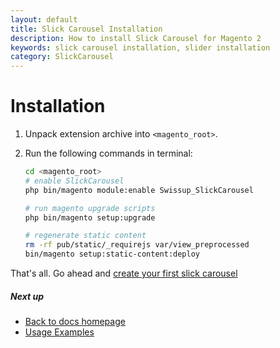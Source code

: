 ```yaml
---
layout: default
title: Slick Carousel Installation
description: How to install Slick Carousel for Magento 2
keywords: slick carousel installation, slider installation
category: SlickCarousel
---
```


# Installation

 1. Unpack extension archive into `<magento_root>`.
 2. Run the following commands in terminal:

    ```bash
    cd <magento_root>
    # enable SlickCarousel
    php bin/magento module:enable Swissup_SlickCarousel

    # run magento upgrade scripts
    php bin/magento setup:upgrade

    # regenerate static content
    rm -rf pub/static/_requirejs var/view_preprocessed
    bin/magento setup:static-content:deploy
    ```

That's all. Go ahead and [create your first slick carousel](../usage/#basic-usage)

##### Next up

- [Back to docs homepage](../)
- [Usage Examples](../usage/)
